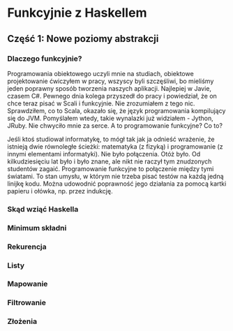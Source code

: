 # Funkcyjnie z Haskellem
## Część 1: Nowe poziomy abstrakcji
### Dlaczego funkcyjnie?
Programowania obiektowego uczyli mnie na studiach, obiektowe projektowanie ćwiczyłem w pracy, wszyscy byli szczęśliwi, bo mieliśmy jeden poprawny sposób tworzenia naszych aplikacji. Najlepiej w Javie, czasem C#. Pewnego dnia kolega przyszedł do pracy i powiedział, że on chce teraz pisać w Scali i funkcyjnie. Nie zrozumiałem z tego nic. Sprawdziłem, co to Scala, okazało się, że język programowania kompilujący się do JVM. Pomyślałem wtedy, takie wynalazki już widziałem - Jython, JRuby. Nie chwyciło mnie za serce. A to programowanie funkcyjne? Co to?

Jeśli ktoś studiował informatykę, to mógł tak jak ja odnieść wrażenie, że istnieją dwie równoległe ścieżki: matematyka (z fizyką) i programowanie (z innymi elementami informatyki). Nie było połączenia. Otóż było. Od kilkudziesięciu lat było i było znane, ale nikt nie raczył tym znudzonych studentów zagaić. Programowanie funkcyjne to połączenie między tymi światami. To stan umysłu, w którym nie trzeba pisać testów na każdą jedną linijkę kodu. Można udowodnić poprawność jego działania za pomocą kartki papieru i ołówka, np. przez indukcję.

### Skąd wziąć Haskella
### Minimum składni
### Rekurencja
### Listy
### Mapowanie
### Filtrowanie
### Złożenia
